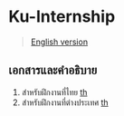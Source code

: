 # Ku-Internship

> [English version](README.md)

## เอกสารและคำอธิบาย

1. สำหรับฝึกงานที่ไทย [th](./th/README-TH.md)
2. สำหรับฝึกงานที่ต่างประเทศ [th](./en/README-TH.md)

